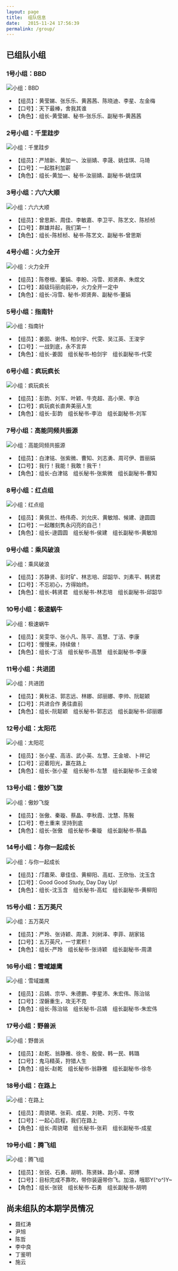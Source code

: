 ```yaml
---
layout: page
title:  组队信息
date:   2015-11-24 17:56:39
permalink: /group/
---
```


## 已组队小组

### 1号小组：BBD

![小组：BBD](http://77fm42.com1.z0.glb.clouddn.com/group-bbd.jpg)

- 【组员】：黄莹娣、张乐乐、黄茜茜、陈晓迪、李星、左金梅
- 【口号】：天下最棒，舍我其谁
- 【角色】：组长-黄莹娣、秘书-张乐乐、副秘书-黄茜茜

### 2号小组：千里跬步

![小组：千里跬步](http://77fm42.com1.z0.glb.clouddn.com/group-qlkb.jpg)

- 【组员】：严旭新、黄加一、汝丽婧、李晟、姚佳琪、马琦
- 【口号】：一起胜利加薪
- 【角色】：组长-黄加一、秘书-汝丽婧、副秘书-姚佳琪

### 3号小组：六六大顺

![小组：六六大顺](http://77fm42.com1.z0.glb.clouddn.com/group-66ds.jpg)

- 【组员】：曾思斯、周佳、李敏嘉、李卫平、陈艺文、陈桢桢
- 【口号】：群雄并起，我们第一！
- 【角色】：组长-陈桢桢、秘书-陈艺文、副秘书-曾思斯

### 4号小组：火力全开

![小组：火力全开](http://77fm42.com1.z0.glb.clouddn.com/group-hlqk.jpg)

- 【组员】：陈卷根、董娟、李盼、冯雪、郑贤奔、朱煜文
- 【口号】：超级玛丽向前冲，火力全开一定中
- 【角色】：组长-冯雪、秘书-郑贤奔、副秘书-董娟 

### 5号小组：指南针

![小组：指南针](http://77fm42.com1.z0.glb.clouddn.com/group-znz.jpg)

- 【组员】：姜囡、谢伟、柏剑宇、代雯、吴江英、王浚宇
- 【口号】：一战到底，永不言弃
- 【角色】：组长-姜囡　组长秘书-柏剑宇　组长副秘书-代雯 

### 6号小组：疯玩疯长

![小组：疯玩疯长](http://77fm42.com1.z0.glb.clouddn.com/group-fwfz.jpg)

- 【组员】：彭韵、刘军、叶颖、牛克超、高小荣、李泊
- 【口号】：疯玩疯长直奔美丽人生
- 【角色】：组长-彭韵　组长秘书-李泊　组长副秘书-刘军

### 7号小组：高能同频共振源

![小组：高能同频共振源](http://77fm42.com1.z0.glb.clouddn.com/group-gngzy.jpg)

- 【组员】：白津铭、张紫微、曹知、刘志勇、周可伊、晋丽娟
- 【口号】：我行！我能！我敢！我干！
- 【角色】：组长-白津铭　组长秘书-张紫微　组长副秘书-曹知

### 8号小组：红点组

![小组：红点组](http://77fm42.com1.z0.glb.clouddn.com/group-hdz.jpg)

- 【组员】：黄佩兰、杨伟奇、刘允庆、黄敏旭、候建、逯圆圆
- 【口号】：一起雕刻隽永闪亮的自己！
- 【角色】：组长-逯圆圆　组长秘书-侯建　组长副秘书-黄敏旭

### 9号小组：乘风破浪

![小组：乘风破浪](http://77fm42.com1.z0.glb.clouddn.com/group-cfpl.jpg)

- 【组员】：苏静贤、彭时矿、林志培、邱韶华、刘素平、韩贤君
- 【口号】：不忘初心，方得始终。
- 【角色】：组长-韩贤君　组长秘书-林志培　组长副秘书-邱韶华

### 10号小组：极速蜗牛

![小组：极速蜗牛](http://77fm42.com1.z0.glb.clouddn.com/group-jswn.jpg)

- 【组员】：吴雯华、张小凡、陈平、高慧、丁洁、李康
- 【口号】：慢慢来，持续做！
- 【角色】：组长-丁洁　组长秘书-高慧　组长副秘书-李康

### 11号小组：共进团

![小组：共进团](http://77fm42.com1.z0.glb.clouddn.com/group-gjt.jpg)

- 【组员】：黄秋洁、郭志远、林娜、邱丽娜、李帅、阮聪颖
- 【口号】：共进合作 勇往直前
- 【角色】：组长-阮聪颖　组长秘书-郭志远　组长副秘书-邱丽娜

### 12号小组：太阳花

![小组：太阳花](http://77fm42.com1.z0.glb.clouddn.com/group-tyh.jpg)

- 【组员】：张小星、高洁、武小英、左慧、王金坡、卜祥记
- 【口号】：迎着阳光，赢在路上
- 【角色】：组长-张小星　组长秘书-左慧　组长副秘书-王金坡

### 13号小组：傲妙飞旋

![小组：傲妙飞旋](http://77fm42.com1.z0.glb.clouddn.com/group-amfx.jpg)

- 【组员】：张傲、秦璇、蔡晶、李秋霞、沈慧、陈斅
- 【口号】：卷土重来 坚持到底
- 【角色】：组长-张傲　组长秘书-秦璇　组长副秘书-蔡晶

### 14号小组：与你一起成长

![小组：与你一起成长](http://77fm42.com1.z0.glb.clouddn.com/group-yqcz.jpg)

- 【组员】：邝嘉荣、章佳佳、黄柳阳、高虹、王欣怡、沈玉含
- 【口号】：Good Good Study, Day Day Up!
- 【角色】：组长-沈玉含　组长秘书-高虹　组长副秘书-黄柳阳

### 15号小组：五万英尺

![小组：五万英尺](http://77fm42.com1.z0.glb.clouddn.com/group-wwyc.jpg)

- 【组员】：严玲、张诗颖、周潇、刘树泽、李菲、胡家铭
- 【口号】：五万英尺，一寸累积！
- 【角色】：组长-严玲　组长秘书-张诗颖　组长副秘书-周潇

### 16号小组：雪域雄鹰

![小组：雪域雄鹰](http://77fm42.com1.z0.glb.clouddn.com/group-xyxy.jpg)

- 【组员】：吕婧、宗华、朱德鹏、李星沛、朱宏伟、陈治铭
- 【口号】：涅磐重生，攻无不克
- 【角色】：组长-陈治铭　组长秘书-吕婧　组长副秘书-朱宏伟

### 17号小组：野兽派

![小组：野兽派](http://77fm42.com1.z0.glb.clouddn.com/000001_副本.jpg)

- 【组员】：赵乾、翁静雅、徐冬、殷俊、韩一民、韩璐
- 【口号】：鬼马精英，狩猎人生
- 【角色】：组长-赵乾　组长秘书-翁静雅　组长副秘书-徐冬

### 18号小组：在路上

![小组：在路上](http://77fm42.com1.z0.glb.clouddn.com/group-zls.jpg)

- 【组员】：周骁珺、张莉、成星、刘艳、刘芳、牛牧
- 【口号】：一起心启程，我们在路上
- 【角色】：组长-周骁珺　组长秘书-张莉　组长副秘书-成星

### 19号小组：腾飞组

![小组：腾飞组](http://77fm42.com1.z0.glb.clouddn.com/group-tfz.jpg)

- 【组员】：张锐、石勇、胡明、陈贤妹、路小翠、郑博
- 【口号】：目标完成不靠吹，带你装逼带你飞。加油，哦耶Y(^o^)Y~
- 【角色】：组长-张锐　组长秘书-石勇　组长副秘书-胡明

## 尚未组队的本期学员情况

* 聂红涛
* 尹旭
* 陈哲
* 李中良
* 丁鉴明
* 施云
